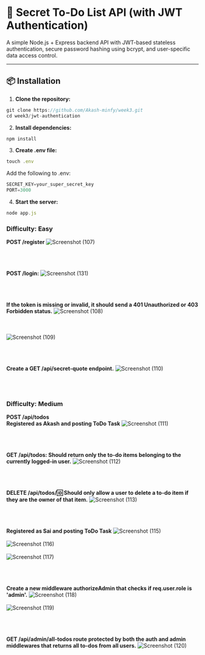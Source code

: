 # 📝 Secret To-Do List API (with JWT Authentication)

A simple Node.js + Express backend API with JWT-based stateless authentication, secure password hashing using bcrypt, and user-specific data access control.

---

## 📦 Installation
1. **Clone the repository:** <br>
```js
git clone https://github.com/Akash-minfy/week3.git
cd week3/jwt-authentication
```
2. **Install dependencies:**
```js
npm install
```
3. **Create .env file:**
```js
touch .env
```
Add the following to .env:
```js
SECRET_KEY=your_super_secret_key
PORT=3000
```
4. **Start the server:**
```js
node app.js
```
### Difficulty: Easy
**POST /register**
![Screenshot (107)](https://github.com/user-attachments/assets/ee47c62d-64b4-4b93-9297-0b6da2f72bbc) <br><br><br><br>

**POST /login:**
![Screenshot (131)](https://github.com/user-attachments/assets/ca583d50-8668-48d9-8a48-dcaa98b5f546) <br><br><br><br>

**If the token is missing or invalid, it should send a 401 Unauthorized or 403 Forbidden status.**
![Screenshot (108)](https://github.com/user-attachments/assets/8f04148a-9781-4901-afee-da8586596dd7) <br><br><br><br>
![Screenshot (109)](https://github.com/user-attachments/assets/a80d686d-9607-4703-bebf-0d9d69f5988e) <br><br><br><br>

**Create a GET /api/secret-quote endpoint.**
![Screenshot (110)](https://github.com/user-attachments/assets/60acef16-e037-4e49-a584-bf49cc8b59f9) <br><br><br><br>

### Difficulty: Medium

**POST /api/todos**<br>
**Registered as Akash and posting ToDo Task**
 ![Screenshot (111)](https://github.com/user-attachments/assets/0d285bad-ce84-40d3-841c-2a245858a5cd) <br><br><br><br>

**GET /api/todos: Should return only the to-do items belonging to the currently logged-in user.**
![Screenshot (112)](https://github.com/user-attachments/assets/18e3ae9e-f45d-4704-8f84-bf36f5cb3ffc) <br><br><br><br>

**DELETE /api/todos/:id: Should only allow a user to delete a to-do item if they are the owner of that item.**
![Screenshot (113)](https://github.com/user-attachments/assets/be304eb4-51a5-45d9-84fa-132cbe2bcacc)  <br><br><br><br>

**Registered as Sai and posting ToDo Task**
![Screenshot (115)](https://github.com/user-attachments/assets/2245da9b-5952-4156-ad48-dafadb3dce55) <br><br>
![Screenshot (116)](https://github.com/user-attachments/assets/1e7d32bd-60b5-4016-a93b-c6dbe7fe7822) <br><br>
![Screenshot (117)](https://github.com/user-attachments/assets/ec07e8b5-cb38-4f5e-bd1f-694a8757e3be) <br><br><br><br>

**Create a new middleware authorizeAdmin that checks if req.user.role is 'admin'.**
![Screenshot (118)](https://github.com/user-attachments/assets/b28e5813-4b1e-4a45-a412-5f39495a951a) <br><br>
![Screenshot (119)](https://github.com/user-attachments/assets/4ef30f64-2c1d-4bd3-a0a6-6d507db256b2) <br><br><br><br>

**GET /api/admin/all-todos route protected by both the auth and admin middlewares that returns all to-dos from all users.**
![Screenshot (120)](https://github.com/user-attachments/assets/7b8eef4e-8c7d-46c7-b1fd-b04fc60e168d) <br><br><br><br>
